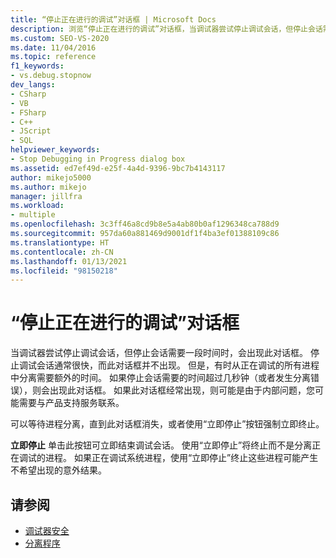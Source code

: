 ```yaml
---
title: “停止正在进行的调试”对话框 | Microsoft Docs
description: 浏览“停止正在进行的调试”对话框，当调试器尝试停止调试会话，但停止会话需要一段时间时，会出现此对话框。
ms.custom: SEO-VS-2020
ms.date: 11/04/2016
ms.topic: reference
f1_keywords:
- vs.debug.stopnow
dev_langs:
- CSharp
- VB
- FSharp
- C++
- JScript
- SQL
helpviewer_keywords:
- Stop Debugging in Progress dialog box
ms.assetid: ed7ef49d-e25f-4a4d-9396-9bc7b4143117
author: mikejo5000
ms.author: mikejo
manager: jillfra
ms.workload:
- multiple
ms.openlocfilehash: 3c3ff46a8cd9b8e5a4ab80b0af1296348ca788d9
ms.sourcegitcommit: 957da60a881469d9001df1f4ba3ef01388109c86
ms.translationtype: HT
ms.contentlocale: zh-CN
ms.lasthandoff: 01/13/2021
ms.locfileid: "98150218"
---
```

# <a name="stop-debugging-in-progress-dialog-box"></a>“停止正在进行的调试”对话框
当调试器尝试停止调试会话，但停止会话需要一段时间时，会出现此对话框。 停止调试会话通常很快，而此对话框并不出现。 但是，有时从正在调试的所有进程中分离需要额外的时间。 如果停止会话需要的时间超过几秒钟（或者发生分离错误），则会出现此对话框。 如果此对话框经常出现，则可能是由于内部问题，您可能需要与产品支持服务联系。

 可以等待进程分离，直到此对话框消失，或者使用“立即停止”按钮强制立即终止。

 **立即停止** 单击此按钮可立即结束调试会话。 使用“立即停止”将终止而不是分离正在调试的进程。 如果正在调试系统进程，使用“立即停止”终止这些进程可能产生不希望出现的意外结果。

## <a name="see-also"></a>请参阅
- [调试器安全](../debugger/debugger-security.md)
- [分离程序](/previous-versions/visualstudio/visual-studio-2010/x1thkxez(v=vs.100))